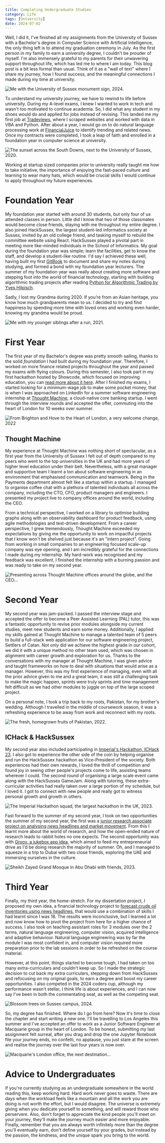 ```yaml
---
title: Completing Undergraduate Studies
category: Life
tags: [University]
date: 2024-07-02
---
```


Well, I did it, I've finished all my assignments from the University of Sussex with a Bachelor's degree in Computer Science with Artificial Intelligence, the only thing left is to attend my graduation ceremony in July. As the first person in my family to earn a university degree, I couldn't be prouder of myself.  I'm also immensely grateful to my parents for their unwavering support throughout life, which has led me to where I am today. This blog post is a bit less formal than usual. Think of it as a "wall of text" where I share my journey, how I found success, and the meaningful connections I made during my time at university.

![Me with the University of Sussex monument sign, 2024.](../images/post-images/uos-standing.jpg)

To understand my university journey, we have to rewind to life before university. During my A-level exams, I knew I wanted to work in tech and wasn't too motivated to continue academia. So, I did what any student in my shoes would do and applied for jobs instead of revising. This landed me my first job at [Tradeviews](https://tradeviews.net), where I scraped websites and worked with data in VBA and Python. After about a year, I would go on to do natural language processing work at [FinancialJuice](https://www.financialjuice.com/home) to identify trending and related news. Once my contracts were completed, I took a leap of faith and enrolled in a foundation year in computer science at university.

![The sunset across the South Downs, next to the University of Sussex, 2020.](../images/post-images/south-downs-sunset.jpg)

Working at startup sized companies prior to university really taught me how to take initiative, the importance of enjoying the fast-paced culture and learning to wear many hats, which would be crucial skills I would continue to apply throughout my future experiences.

# Foundation Year

My foundation year started with around 30 students, but only four of us attended classes in person. Little did I know that two of those classmates would become close friends, staying with me throughout my entire degree. I also joined HackSussex, the largest student-led informatics society at Sussex, invited by an old college friend, and tasking myself to rebuild the committee website using React. HackSussex played a pivotal part in meeting more like-minded individuals in the School of Informatics. My goal during the foundation year was simple; learn the facilities, get to know the staff, and develop a student-like routine. I'd say I achieved these well, having built my first [GitBook](https://adnantech.gitbook.io/university-notes/-MRQULtOLYU5lI8KtH0S/) to document and share my notes during studying, and formed a bond with my foundation year lecturers. The summer of my foundation year was really about creating more software and stepping foot into the world of financial technology, starting with building algorithmic trading projects after reading [Python for Algorithmic Trading by Yves Hilpisch](https://www.oreilly.com/library/view/python-for-algorithmic/9781492053347/).

Sadly, I lost my Grandma during 2020. If you’re from an Asian heritage, you know how much grandparents mean to us. I decided to try and find happiness by spending more time with loved ones and working even harder, knowing my grandma would be proud.

![Me with my younger siblings after a run, 2021.](../images/post-images/me-and-family.jpg)

# First Year

The first year of my Bachelor's degree was pretty smooth sailing, thanks to the solid *foundation* I had built during my foundation year. Therefore, I worked on more finance related projects throughout the year and passed my exams with flying colours. During this semester, I also took part in my first hackathon hosted by Showcode, which focused on improving education, you can [read more about it here](https://adnanquisar.com/study-quest/). After I finished my exams, I started looking for a minimum-wage job to make some pocket money, that is when I was approached on LinkedIn for a summer software engineering internship at [Thought Machine](https://www.thoughtmachine.net/), a cloud-native core banking startup. I went through the interview rounds and accepted the offer, commuting into the heart of London for 10 weeks over summer.

![From Brighton and Hove to the Heart of London, a very welcome change, 2022](../images/post-images/thought-machine-starting-date.jpg)

## Thought Machine

My experience at Thought Machine was nothing short of spectacular, as a first year from the University of Sussex I felt out of depth compared to my peers who went to the top universities in the UK and had more years of higher level education under their belt. Nevertheless, with a great manager and supportive team I learnt a ton about software engineering in an environment that emphasised communication and teamwork. Being in the Payments department almost felt like a startup within a startup. I managed to organise coffee chat with a plethora of talented individuals  all across the company, including the CTO, CFO, product managers and engineers. I presented my project live to company offices around the world, including the CEO.

From a technical perspective, I worked on a library to optimise building graphs along with an observability dashboard for product feedback, using agile methodologies and test-driven development. From a career perspective, I grew tremendously, Thought Machine exceeded my expectations by giving me the opportunity to work on impactful projects that I know won't be shelved just because it's an "intern project". Going from working in small companies to an engineering focused scale-up company was eye opening, and I am incredibly grateful for the connections I made during my internship. My hard-work was recognised and my feedback was excellent, I finished the internship with a burning passion and was ready to take on my second year.

![Presenting across Thought Machine offices around the globe, and the CEO...](../images/post-images/thought-machine-presenting.png)

# Second Year

My second year was jam-packed. I passed the interview stage and accepted the offer to become a Peer Assisted Learning (PAL) tutor, this was a fantastic opportunity to revise prior modules alongside my current studies, meet new students and earn some money. Additionally, I applied my skills gained at Thought Machine to manage a talented team of 5 peers to build a full-stack web application for our software engineering project, Settlers of Catan. Not only did we achieve the highest grade in our cohort, we did it with a unique method no other team used, which was chosen in alignment with career growth and exploration for us. Thanks to the conversations with my manager at Thought Machine, I was given advice and taught frameworks on how to deal with situations that would arise as a manager. However, this was my first experience of managing, even with all the prior advice given to me and a great team, it was still a challenging task to make the magic happen, sprints were truly sprints and time management felt difficult as we had other modules to juggle on top of the large scoped project.

On a personal note, I took a trip back to my roots, Pakistan, for my brother's wedding. Although I travelled in the middle of coursework season, it was a refreshing experience to be away from work and reconnect with my roots.

![The fresh, homegrown fruits of Pakistan, 2022.](../images/post-images/homegrown-oranges-pakistan.jpg)

## ICHack & HackSussex

My second year also included participating in [Imperial's Hackathon, ICHack 23](https://adnanquisar.com/ichack-23/). I also got to experience the other side of the coin by helping organise and run the HackSussex hackathon as Vice-President of the society. Both experiences had their own rewards, I loved the thrill of competition and found joy in seeing other people's projects come to life, assisting teams wherever I could. The second round of organising a large scale event came along with the HackSussex GameJam. Along with tutoring, these extra-curricular activities had really taken over a large portion of my schedule, but I loved it. I got to connect with new people and really got to witness personal growth and growth in others.

![The Imperial Hackathon squad, the largest hackathon in the UK, 2023.](../images/post-images/ichack-team-photo.jpg)

Fast forward to the summer of my second year, I took on two opportunities the summer of my second year, the first was a [junior research associate project on analysing news headlines and market movement](https://adnanquisar.com/time-is-money/). From this I learnt more about the world of research, and how the open-ended nature of research leads to rabbit holes no one expects. The second opportunity was with [Groov, a jukebox app idea](https://adnanquisar.com/groov/), which aimed to feed my entrepreneurial drive as I'd be doing research the majority of summer. Oh, and I managed to squeeze in a trip to Dubai with two close friends, exploring the UAE and immersing ourselves in the culture.

![Sheikh Zayed Grand Mosque in Abu Dhabi with friends, 2023.](../images/post-images/abu-dhabi-mosque-group-photo.jpg)

# Third Year

Finally, my third year, the home-stretch. For my dissertation project, I proposed my own idea, a financial technology project to [forecast crude oil inventories using news headlines](https://adnanquisar.com/crude-oil-inventory-forecasting/), that would use a combination of skills I had learnt since I was 18. The results were inconclusive, but I learned a lot and now know how to pivot the project from here for a higher chance of success. I also took on teaching assistant roles for 3 modules over the 2 terms, natural language engineering, computer vision, acquired intelligence and adaptive behaviour. Natural language engineering was by far the module I was most confident in, and computer vision required more preparation prior to the lab sessions in order to be refreshed on the course material.

However, at this point, things started to become tough, I had taken on too many extra-curriculars and couldn't keep up. So I made the strategic decision to cut back my extra curriculars, stepping down from HackSussex and refocusing on my original goals, to earn a degree and boost my career opportunities. I also competed in the 2024 coders cup, although my performance wasn't stellar, I think life is about experiences, and I can now say I've been in both the commentating seat, as well as the competing seat.

![Blossom trees on Sussex campus, 2024.](../images/post-images/blossom-trees-campus.jpg)

So, my degree has finished. Where do I go from here? Now it's time to close the chapter and start writing a new one. I'll be travelling to Los Angeles this summer and I've accepted an offer to work as a Junior Software Engineer at Macquarie group in the heart of London. To be honest, submitting my last assignment felt surreal, after you drag and drop the one Jupyter Notebook file your journey ends, no confetti, no applause, you just stare at the screen and realise the journey over the last four years is now over.

![Macquarie's London office, the next destination...](../images/post-images/macquarie-office.jpg)

# Advice to Undergraduates

If you're currently studying as an undergraduate somewhere in the world reading this, keep working hard. Hard work never goes to waste. There are days when the workload feels like a mountain and all the work you are doing is not worth the effort, but I would disagree. The universe is extremely giving when you dedicate yourself to something, and will reward those who perservere. Also, don't forget to appreciate the kind people you'll meet on your journey, they'll make the journey much easier and more enjoyable. Finally, remember that you are always worth infinitely more than the degree you'll eventually earn, don't define yourself by your grades, but instead by the passion, the kindness, and the unique spark you bring to the world.